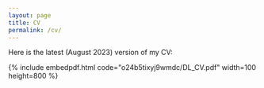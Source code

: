```yaml
---
layout: page
title: CV
permalink: /cv/
---
```


Here is the latest (August 2023) version of my CV:
<!-- You can also [download the PDF here](https://www.dropbox.com/s/o24b5tixyj9wmdc/DL_CV.pdf). -->

{% include embedpdf.html code="o24b5tixyj9wmdc/DL_CV.pdf" width=100 height=800 %}
